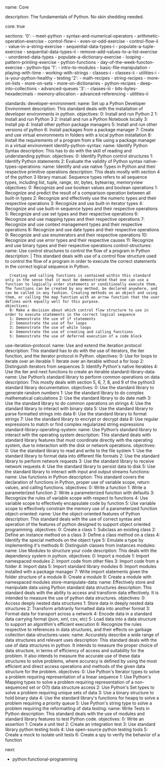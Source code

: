 name: Core

description: The fundamentals of Python. No skin shedding needed.

core: true

sections:
  '0':
    - meet-python
    - syntax-and-numerical-operators
    - arithmetic-operation-exercise
    - control-flow-i
    - even-or-odd-exercise
    - control-flow-ii
    - value-in-a-string-exercise
    - sequential-data-types-i
    - populate-a-tuple-exercise
    - sequential-data-types-ii
    - remove-add-values-to-a-list-exercise
    - unordered-data-types
    - populate-a-dictionary-exercise
    - looping
    - pattern-printing-exercise
    - python-functions
    - day-of-the-week-functon-exercise
    - python-tips
  '1':
    - intro-to-modules
    - basic-file-manipulation
    - playing-with-time
    - working-with-strings
    - classes-i
    - classes-ii
    - utilities-i
    - is-your-python-healthy
    - testing
  '2':
    - math-recipes
    - string-recipes
    - more-on-lists
    - more-on-sets
    - more-on-dictionaries
    - python-recipes
    - deep-into-collections
    - advanced-queues
  '3':
    - classes-iii
    - bits-bytes-hexadecimals
    - memory-allocation
    - advanced-referencing
    - utilities-ii

standards:
  developer-environment:
    name: Set up a Python Developer Environment
    description: This standard deals with the installation of developer environments in python.
    objectives:
      0: Install and run Python 2
      1: Install and run Python 3
      2: Install and run a Python Notebook locally
      3: Install pip
      4: Install other python package managers
      5: Install and run other versions of python
      6: Install packages from a package manager
      7: Create and use virtual environments in folders with a local python installation
      8: Install the requirements of a program from a file using a package manager in a virtual environment
  identify-python-syntax:
    name: Identify Python Syntax
    description: This has to do with the skill of reading and understanding python.
    objectives:
      0: Identify Python control structures
      1: Identify Python statements
      2: Evaluate the validity of Python syntax
  native-types-operations:
    name: Identify and use native Types in Python and their respective primitive operations
    description: This deals mostly with section 4 of the python 3 library manual. Sequence types refers to all sequence types, including list, tuple, range, str, bytes, bytearray, memoryview
    objectives:
      0: Recognize and use boolean values and boolean operations
      1: Recognize and predict the result of a comparison operation between all built-in types
      2: Recognize and effectively use the numeric types and their respective operations
      3: Recognize and use built-in iterator types
      4: Recognize and use built-in sequence types and their respective operations
      5: Recognize and use set types and their respective operations
      6: Recognize and use mapping types and their respective operations
      7: Recognize and use context management types and their respective operations
      8: Recognize and use date types and their respective operations
      9: Recognize and use enumerators and their respective operations
      10: Recognize and use error types and their respective causes
      11: Recognize and use binary types and their respective operations
  control-structures:
    name: Use control structures to control the flow of a program in Python
    description: |
      This standard deals with use of a control flow structure used to control the flow of a program in order to execute the correct statements in the correct logical sequence in Python.

      Creating and calling functions is contained within this standard only in the sense that it must be demonstrated that one can use a function to logically order statements or conditionally execute them. The functions can be created by any method, be declared anywhere, and can be called in any fashion. Creating methods on an object and using them, or calling the map function with an arrow function that the user defines work equally well for this purpose.
    objectives:
      0: Make a decision about which control flow structure to use in order to execute statements in the correct logical sequence
      1: Demonstrate the use of if statements
      2: Demonstrate the use of for loops
      3: Demonstrate the use of while loops
      4: Demonstrate the use of creating and calling functions
      5: Demonstrate the use of deferred execution of a code block
  use-iteration-protocol:
    name: Use and extend the iteration protocol
    description: This standard has to do with the use of iterators, the iter function, and the iterator protocol in Python.
    objectives:
      0: Use for loops to iterate over an iterable
      1: Iterate over an iterable without a for loop
      2: Distinguish iterators from sequences
      3: Identify Python's native iterables
      4: Use the iter and next functions to create an iterable
  standard-library-data:
    name: Use Python’s standard library to perform common operations on data
    description: This mostly deals with section 5, 6, 7, 8, and 9 of the python3 standard library documentation.
    objectives:
      0: Use the standard library to generate random numbers
      1: Use the standard library to do complex mathematical calculations
      2: Use the standard library to do date math
      3: Use the standard library to do common operations on strings
      4: Use the standard library to interact with binary data
      5: Use the standard library to parse formatted strings into data
      6: Use the standard library to format strings
      7: Use the standard library to encrypt or decrypt data
      8: Use regular expressions to match or find complex regularized string expressions
  standard-library-operating-system:
    name: Use Python’s standard library to interact with the operating system
    description: This standard deals with standard library features that must coordinate directly with the operating system, due to interaction with the disk or network operations.
    objectives:
      0: Use the standard library to read and write to the file system
      1: Use the standard library to format data into different file formats
      2: Use the standard library to perform network requests
      3: Use the standard library to receive network requests
      4: Use the standard library to persist data to disk
      5: Use the standard library to interact with input and output streams
  functions:
    name: Use functions in Python
    description: This standard covers the declaration of functions in Python, proper use of variable scope, return values, and calling functions.
    objectives:
      0: Write a function
      1: Write a parameterized function
      2: Write a parameterized function with defaults
      3: Recognize the rules of variable scope with respect to functions
      4: Use variable scope to effectively encapsulate code by function
      5: Use variable scope to effectively constrain the memory use of a parameterized function
  object-oriented:
    name: Use the object-oriented features of Python
    description: This standard deals with the use of correct syntax and operation of the features of python designed to support object oriented programming.
    objectives:
      0: Create a class
      1: Subclass an existing class
      2: Define an instance method on a class
      3: Define a class method on a class
      4: Identify the special methods on the object type
      5: Emulate a type by implementing it's methods
      6: Distinguish classes from instances
  modules:
    name: Use Modules to structure your code
    description: This deals with the dependency system in python.
    objectives:
      0: Import a module
      1: Import namespaced modules
      2: Import code from other files
      3: Import code from a folder
      4: Import data
      5: Import standard library modules
      6: Import modules installed with a package manager
      7: Write import statements given the folder structure of a module
      8: Create a module
      9: Create a module with namespaced modules
  store-manipulate-data:
    name: Effectively store and manipulate data using Python standard data structures
    description: This standard deals with the ability to access and transform data effectively. It is intended to measure the use of python data structures.
    objectives:
      0: Access deeply nested data structures
      1: Store data in deeply nested data structures
      2: Transform arbitrarily formatted data into another format
      3: Format data for transport across a network
      4: Encode data in a standard data carrying format (json, xml, csv, etc)
      5: Load data into a data structure to support an algorithm's efficient execution
      6: Recognize the rules respective to references in data structures, and their effects on garbage collection
  data-structures-uses:
    name: Accurately describe a wide range of data structures and relevant uses
    description: This standard deals with the use of data structures in python. It intends to measure the proper choice of data structure, in terms of efficiency of access and suitability for the problem. It also intends to measure the accurate use of these data structures to solve problems, where accuracy is defined by using the most efficient and direct access operations and methods of the given data structure for the problem.
    objectives:
      0: Use Python's Iterator types to solve a problem requiring representation of a linear sequence
      1: Use Python's Mapping types to solve a problem requiring representation of a non-sequenced set or O(1) data structure access
      2: Use Python's Set types to solve a problem requiring unique sets of data
      3: Use a binary structure to hold binary data
      4: Use the standard library's functions for heapq to solve a problem requiring a priority queue
      5: Use Python's string type to solve a problem requiring the reformatting of data
  testing:
    name: Write Tests in Python
    description: This standard deals with the use of modules and standard library features to test Python code.
    objectives:
      0: Write an assertion
      1: Create a unit test
      2: Create an integration test
      3: Use standard library python testing tools
      4: Use open-source python testing tools
      5: Create a mock to isolate unit tests
      6: Create a spy to verify the behavior of a function

next:
  - python:functional-programming


